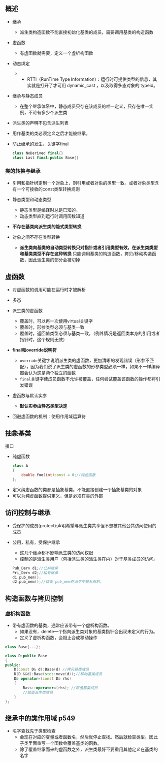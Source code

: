 
## 概述

- 继承
  - 派生类构造函数不能直接初始化基类的成员，需要调用基类的构造函数
- 虚函数
    - 有虚函数就需要，定义一个虚析构函数
- 动态绑定
  - - RTTI（RunTime Type Information）：运行时可提供类型的信息，其实就是打开了才可用 dynamic_cast ，以及取得多态对象的 typeid。


- 继承与静态成员
  - 在整个继承体系中，静态成员只存在该成员的唯一定义，只存在唯一实例，不论有多少个派生类


- 派生类的声明不包含派生列表
- 用作基类的类必须定义之后才能被继承。
- 防止继承的发生，关键字final
  ```cpp
  class NoDerived final{}
  class Last final:public Base{}
  ```



### 类的转换与继承

- 引用和指针绑定到一个对象上，则引用或者对象的类型一致。或者对象类型含有一个可接收的const类型转换规则


- 静态类型和动态类型
  - 静态类型是编译时总是已知的。
  - 动态类型直到运行时调用函数知道

- **不存在基类向派生类的隐式类型转换**
- 对象之间不存在类型转换
  - **派生类向基类的自动类型转换只对指针或者引用类型有效，在派生类类型和基类类型不存在这种转换** 只能调用基类的构造函数，拷贝/移动构造函数，因此派生类的部分会被切掉


## 虚函数
- 对虚函数的调用可能在运行时才被解析
- 多态
- 派生类的虚函数
  - 覆盖时，可以再一次使用virtual关键字
  - 覆盖时，形参类型必须与基类一致
  - 覆盖时，返回值类型必须与基类一致。（例外情况是返回类本身的引用或者指针时，这个规则无效）
- **final和override说明符**
  - `override`关键字说明派生类的虚函数，更加清晰的发现错误（形参不匹配），因为我们说了派生类的虚函数的形参类型必须一样，如果不一样编译器会认为这是两个独立的函数
  - `final`关键字使成员函数不允许被覆盖，任何尝试覆盖该函数的操作都将引发错误


- 虚函数与默认实参
  - **默认实参由静态类型决定**

- 回避虚函数的机制：使用作用域运算符


## 抽象基类
接口
- 纯虚函数
  ```cpp
  class A
  {
      double foo(int)const = 0;//纯虚函数
  };
  ```
- 定义纯虚函数的类都是抽象基类，不能直接创建一个抽象基类的对象
- 可以为纯虚函数提供定义，但是必须在类的外部

## 访问控制与继承
- 受保护的成员(protect):声明希望与派生类共享但不想被其他公共访问使用的成员


- 公用，私有，受保护继承
  - 这几个继承都不影响派生类的访问权限
  - 控制的是派生类用户（包括派生类的派生类在内）对于基类成员的访问。
  ```cpp
  Pub_Derv d1;//公共继承
  Pri_Derv d2;//私有继承
  d1.pub_mem();
  d2.pub_mem();//错误 pub_mem在派生中是私有的。
  ```


## 构造函数与拷贝控制

### 虚析构函数
- 带有虚函数的基类，通常应该带有一个虚析构函数。
  - 如果没有，delete一个指向派生类对象的基类指针会出现未定义的行为。
  - 定义了虚析构函数，会阻止合成移动操作




```cpp
class Base{...};

class D:public Base
{
public:
    D(const D& d):Base(d) //拷贝基类成员
    D(D &&d):Base(std::move(d));//移动基类成员
    D& operator=(const D& rhs)
    {
        Bass::operator=(rhs); //赋值基类成员
        //赋值派生类成员
    }
};
```

## 继承中的类作用域 p549
- 名字查找先于类型检查
  - 会现在对应的变量或者函数名，然后就停止查找。然后就检查类型。因此子类里面重写一个函数会覆盖基类的函数。
  - 除了覆盖继承而来的虚函数之外，派生类最好不要重用其他定义在基类的名字




